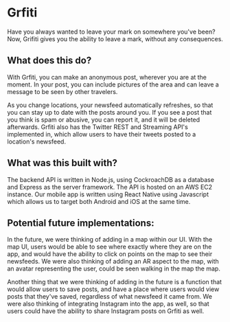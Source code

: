 # Grfiti

Have you always wanted to leave your mark on somewhere you've been? Now, Grifiti gives you the ability to leave a mark, without any consequences.

## What does this do?
 With Grfiti, you can make an anonymous post, wherever you are at the moment. In your post, you can include pictures of the area and can leave a message to be seen by other travelers. 

As you change locations, your newsfeed automatically refreshes, so that you can stay up to date with the posts around you. If you see a post that you think is spam or abusive, you can report it, and it will be deleted afterwards. Grfiti also has the Twitter REST and Streaming API's implemented in, which allow users to have their tweets posted to a location's newsfeed.

## What was this built with?

The backend API is written in Node.js, using CockroachDB as a database and Express as the server framework. The API is hosted on an AWS EC2 instance. Our mobile app is written using React Native using Javascript which allows us to target both Android and iOS at the same time.

## Potential future implementations:
In the future, we were thinking of adding in a map within our UI. With the map UI, users would be able to see where exactly where they are on the app, and would have the ability to click on points on the map to see their newsfeeds. We were also thinking of adding an AR aspect to the map, with an avatar representing the user, could be seen walking in the map the map. 

Another thing that we were thinking of adding in the future is a function that would allow users to save posts, and have a place where users would view posts that they've saved, regardless of what newsfeed it came from. We were also thinking of integrating Instagram into the app, as well, so that users could have the ability to share Instagram posts on Grfiti as well.
